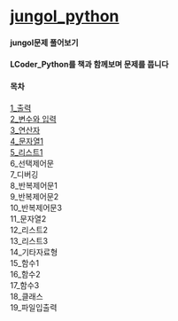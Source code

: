 # [jungol_python](http://jungol.co.kr/bbs/board.php?bo_table=pbank&sca=py)
#### jungol문제 풀어보기
#### LCoder_Python를 책과 함께보며 문제를 풉니다

#### 목차  
[1_출력](https://github.com/chojangg/jungol_python/tree/main/%EC%B6%9C%EB%A0%A5)  
[2_변수와 입력](https://github.com/chojangg/jungol_python/tree/main/%EB%B3%80%EC%88%98%EC%99%80%20%EC%9E%85%EB%A0%A5)  
[3_연산자](https://github.com/chojangg/jungol_python/tree/main/%EC%97%B0%EC%82%B0%EC%9E%90)  
[4_문자열1](https://github.com/chojangg/jungol_python/tree/main/%EB%AC%B8%EC%9E%90%EC%97%B41)  
[5_리스트1](https://github.com/chojangg/jungol_python/tree/main/%EB%A6%AC%EC%8A%A4%ED%8A%B81)  
6_선택제어문  
7_디버깅  
8_반복제어문1  
9_반복제어문2  
10_반복제어문3  
11_문자열2  
12_리스트2  
13_리스트3  
14_기타자료형  
15_함수1  
16_함수2  
17_함수3  
18_클래스  
19_파일입출력  
